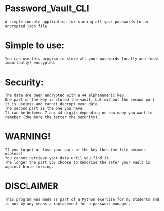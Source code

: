 # Password_Vault_CLI
    A simple console application for storing all your passwords to an encrypted json file.
    
# Simple to use:
    You can use this program to store all your passwords locally and (most importantly) encrypted.

# Security:
    The data are been encrypted with a 44 alphanumeric key. 
    One part of the key is stored the vault, but without the second part it is useless amd cannot decrypt your data.
    The second part is the one you have. 
    It can be between 7 and 44 digits depending on how many you want to remeber (the more the better the security).

# WARNING!
    If you forget or lose your part of the key then the file becomes useless!
    You cannot retrieve your data until you find it.
    The longer the part you choose to memorise the safer your vault is against brute forcing. 

# DISCLAIMER
    This program was made as part of a Python exercise for my students and is not by any means a replacement for a password manager.
